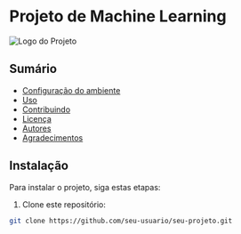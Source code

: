 # Projeto de Machine Learning

![Logo do Projeto](novoAstronauta.png)

## Sumário

- [Configuração do ambiente](#Ambiente)
- [Uso](#uso)
- [Contribuindo](#contribuindo)
- [Licença](#licença)
- [Autores](#autores)
- [Agradecimentos](#agradecimentos)

## Instalação

Para instalar o projeto, siga estas etapas:

1. Clone este repositório:

```bash
git clone https://github.com/seu-usuario/seu-projeto.git
